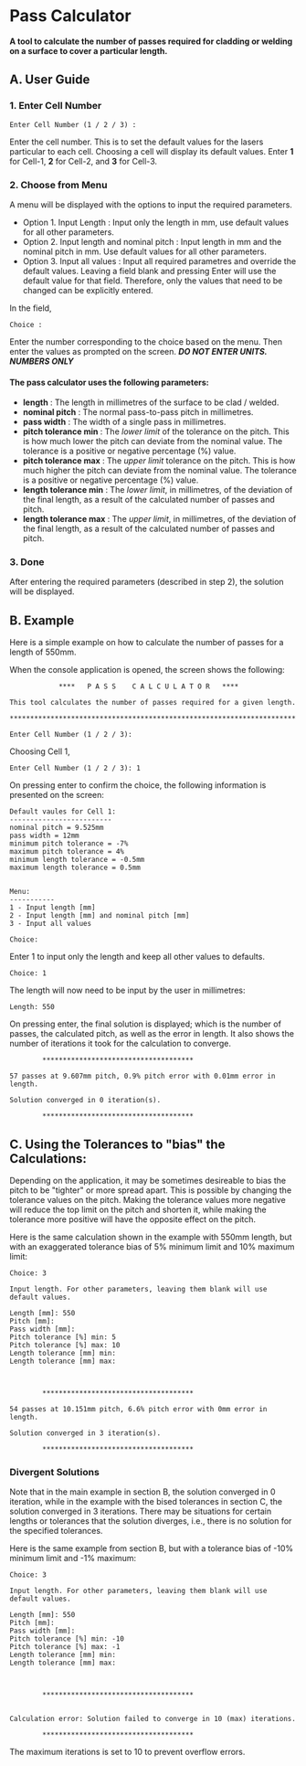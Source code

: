 # Pass Calculator

**A tool to calculate the number of passes required for cladding or welding on a surface to cover a particular length.**  



## A. User Guide

### 1. Enter Cell Number
```
Enter Cell Number (1 / 2 / 3) : 
```
Enter the cell number. This is to set the default values for the lasers particular to each cell. Choosing a cell will display its default values. Enter **1** for Cell-1, **2** for Cell-2, and **3** for Cell-3.

### 2. Choose from Menu
A menu will be displayed with the options to input the required parameters.

- Option 1. Input Length : Input only the length in mm, use default values for all other parameters.
- Option 2. Input length and nominal pitch : Input length in mm and the nominal pitch in mm. Use default values for all other parameters.
- Option 3. Input all values : Input all required parametres and override the default values. Leaving a field blank and pressing Enter will use the default value for that field. Therefore, only the values that need to be changed can be explicitly entered.

In the field,
```
Choice : 
```
Enter the number corresponding to the choice based on the menu. Then enter the values as prompted on the screen. ***DO NOT ENTER UNITS. NUMBERS ONLY***


#### The pass calculator uses the following parameters:
 
 - **length** : The length in millimetres of the surface to be clad / welded.
 - **nominal pitch** : The normal pass-to-pass pitch in millimetres.
 - **pass width** : The width of a single pass in millimetres.
 - **pitch tolerance min** : The *lower limit* of the tolerance on the pitch. This is how much lower the pitch can deviate from the nominal value. The tolerance is a positive or negative percentage (%) value.
 - **pitch tolerance max** : The *upper limit* tolerance on the pitch.  This is how much higher the pitch can deviate from the nominal value. The tolerance is a positive or negative percentage (%) value.
 - **length tolerance min** : The *lower limit*, in millimetres, of the deviation of the final length, as a result of the calculated number of passes and pitch.
 - **length tolerance max** : The *upper limit*, in millimetres, of the deviation of the final length, as a result of the calculated number of passes and pitch. 


### 3. Done
After entering the required parameters (described in step 2), the solution will be displayed.





## B. Example
Here is a simple example on how to calculate the number of passes for a length of 550mm.


When the console application is opened, the screen shows the following:
```
            ****   P A S S    C A L C U L A T O R   ****

This tool calculates the number of passes required for a given length.

**********************************************************************

Enter Cell Number (1 / 2 / 3):
```

Choosing Cell 1, 

```
Enter Cell Number (1 / 2 / 3): 1
```

On pressing enter to confirm the choice, the following information is presented on the screen:
```
Default vaules for Cell 1:
-------------------------
nominal pitch = 9.525mm
pass width = 12mm
minimum pitch tolerance = -7%
maximum pitch tolerance = 4%
minimum length tolerance = -0.5mm
maximum length tolerance = 0.5mm


Menu:
-----------
1 - Input length [mm]
2 - Input length [mm] and nominal pitch [mm]
3 - Input all values

Choice:
```

Enter 1 to input only the length and keep all other values to defaults.

```
Choice: 1
```

The length will now need to be input by the user in millimetres:
```
Length: 550
```
On pressing enter, the final solution is displayed; which is the number of passes, the calculated pitch, as well as the error in length. It also shows the number of iterations it took for the calculation to converge.
```
        *************************************

57 passes at 9.607mm pitch, 0.9% pitch error with 0.01mm error in length.

Solution converged in 0 iteration(s).

        *************************************
```



## C. Using the Tolerances to "bias" the Calculations:
Depending on the application, it may be sometimes desireable to bias the pitch to be "tighter" or more spread apart. This is possible by changing the tolerance values on the pitch. Making the tolerance values more negative will reduce the top limit on the pitch and shorten it, while making the tolerance more positive will have the opposite effect on the pitch.

Here is the same calculation shown in the example with 550mm length, but with an exaggerated tolerance bias of 5% minimum limit and 10% maximum limit:
```
Choice: 3

Input length. For other parameters, leaving them blank will use default values.

Length [mm]: 550
Pitch [mm]:
Pass width [mm]:
Pitch tolerance [%] min: 5
Pitch tolerance [%] max: 10
Length tolerance [mm] min:
Length tolerance [mm] max:



        *************************************

54 passes at 10.151mm pitch, 6.6% pitch error with 0mm error in length.

Solution converged in 3 iteration(s).

        *************************************
```


### Divergent Solutions
Note that in the main example in section B, the solution converged in 0 iteration, while in the example with the bised tolerances in section C, the solution converged in 3 iterations. There may be situations for certain lengths or tolerances that the solution diverges, i.e., there is no solution for the specified tolerances. 

Here is the same example from section B, but with a tolerance bias of -10% minimum limit and -1% maximum:
```
Choice: 3

Input length. For other parameters, leaving them blank will use default values.

Length [mm]: 550
Pitch [mm]:
Pass width [mm]:
Pitch tolerance [%] min: -10
Pitch tolerance [%] max: -1
Length tolerance [mm] min:
Length tolerance [mm] max:



        *************************************


Calculation error: Solution failed to converge in 10 (max) iterations.

        *************************************
```

The maximum iterations is set to 10 to prevent overflow errors.
